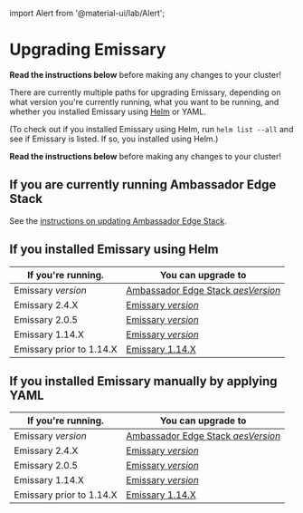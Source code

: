 import Alert from '@material-ui/lab/Alert';

# Upgrading Emissary

<Alert severity="warning">
  <b>Read the instructions below</b> before making any changes to your cluster!
</Alert>

There are currently multiple paths for upgrading Emissary, depending on what version you're currently
running, what you want to be running, and whether you installed Emissary using [Helm](../helm) or
YAML.

(To check out if you installed Emissary using Helm, run `helm list --all` and see if
Emissary is listed. If so, you installed using Helm.)

<Alert severity="warning">
  <b>Read the instructions below</b> before making any changes to your cluster!
</Alert>

## If you are currently running Ambassador Edge Stack

See the [instructions on updating Ambassador Edge Stack](../../../../../edge-stack/$aesDocsVersion$/topics/install/migration-matrix).

## If you installed Emissary using Helm

| If you're running.               | You can upgrade to                                                                                                         |
|----------------------------------|----------------------------------------------------------------------------------------------------------------------------|
| Emissary $version$       | [Ambassador Edge Stack $aesVersion$](/docs/edge-stack/$aesDocsVersion$/topics/install/upgrade/helm/emissary-2.5/edge-stack-2.5) |
| Emissary 2.4.X           | [Emissary $version$](../upgrade/helm/emissary-2.4/emissary-2.5)                                                    |
| Emissary 2.0.5           | [Emissary $version$](../upgrade/helm/emissary-2.0/emissary-2.5)                                                    |
| Emissary 1.14.X          | [Emissary $version$](../upgrade/helm/emissary-1.14/emissary-2.5)                                                   |
| Emissary prior to 1.14.X | [Emissary 1.14.X](../../../../1.14/topics/install/upgrading)                                                       |

## If you installed Emissary manually by applying YAML

| If you're running.               | You can upgrade to                                                                                                         |
|----------------------------------|----------------------------------------------------------------------------------------------------------------------------|
| Emissary $version$       | [Ambassador Edge Stack $aesVersion$](/docs/edge-stack/$aesDocsVersion$/topics/install/upgrade/yaml/emissary-2.5/edge-stack-2.5) |
| Emissary 2.4.X           | [Emissary $version$](../upgrade/yaml/emissary-2.4/emissary-2.5)                                                    |
| Emissary 2.0.5           | [Emissary $version$](../upgrade/yaml/emissary-2.0/emissary-2.5)                                                    |
| Emissary 1.14.X          | [Emissary $version$](../upgrade/yaml/emissary-1.14/emissary-2.5)                                                   |
| Emissary prior to 1.14.X | [Emissary 1.14.X](../../../../1.14/topics/install/upgrading)                                                       |
